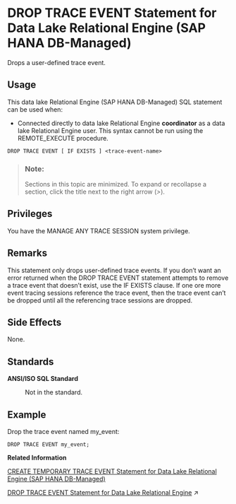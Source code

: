 <!-- loio63579584baca4c78a6b2f830a2dfcc36 -->

# DROP TRACE EVENT Statement for Data Lake Relational Engine \(SAP HANA DB-Managed\)

Drops a user-defined trace event.



<a name="loio63579584baca4c78a6b2f830a2dfcc36__section_iyl_lhw_ysb"/>

## Usage

This data lake Relational Engine \(SAP HANA DB-Managed\) SQL statement can be used when:

-   Connected directly to data lake Relational Engine **coordinator** as a data lake Relational Engine user. This syntax cannot be run using the REMOTE\_EXECUTE procedure.



```
DROP TRACE EVENT [ IF EXISTS ] <trace-event-name>
```



> ### Note:  
> Sections in this topic are minimized. To expand or recollapse a section, click the title next to the right arrow \(*\>*\).



<a name="loio63579584baca4c78a6b2f830a2dfcc36__section_scn_mgy_wwb"/>

## Privileges

You have the MANAGE ANY TRACE SESSION system privilege.



<a name="loio63579584baca4c78a6b2f830a2dfcc36__section_p1c_fcr_brb"/>

## Remarks

This statement only drops user-defined trace events. If you don’t want an error returned when the DROP TRACE EVENT statement attempts to remove a trace event that doesn’t exist, use the IF EXISTS clause. If one ore more event tracing sessions reference the trace event, then the trace event can’t be dropped until all the referencing trace sessions are dropped.



<a name="loio63579584baca4c78a6b2f830a2dfcc36__section_zfz_fcr_brb"/>

## Side Effects

None.



<a name="loio63579584baca4c78a6b2f830a2dfcc36__section_fy1_hcr_brb"/>

## Standards


<dl>
<dt><b>

ANSI/ISO SQL Standard

</b></dt>
<dd>

Not in the standard.



</dd>
</dl>



## Example

Drop the trace event named my\_event:

```
DROP TRACE EVENT my_event;
```

**Related Information**  


[CREATE TEMPORARY TRACE EVENT Statement for Data Lake Relational Engine \(SAP HANA DB-Managed\)](create-temporary-trace-event-statement-for-data-lake-relational-engine-sap-hana-db-manage-648c6bf.md "Creates a user trace event that persists until the database is stopped.")

[DROP TRACE EVENT Statement for Data Lake Relational Engine](https://help.sap.com/viewer/19b3964099384f178ad08f2d348232a9/2024_1_QRC/en-US/816f81ae6ce210149309e843cf27de9d.html "Drops a user-defined trace event.") :arrow_upper_right:

